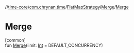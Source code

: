 //[time-core](../../../../index.md)/[com.chrynan.time](../../index.md)/[FlatMapStrategy](../index.md)/[Merge](index.md)/[Merge](-merge.md)

# Merge

[common]\
fun [Merge](-merge.md)(limit: [Int](https://kotlinlang.org/api/latest/jvm/stdlib/kotlin/-int/index.html) = DEFAULT_CONCURRENCY)
